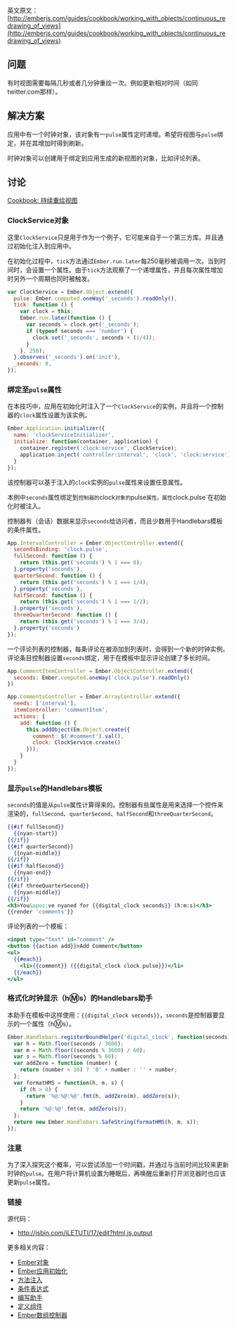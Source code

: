 英文原文：[http://emberjs.com/guides/cookbook/working_with_objects/continuous_redrawing_of_views](http://emberjs.com/guides/cookbook/working_with_objects/continuous_redrawing_of_views)

## 问题

有时视图需要每隔几秒或者几分钟重绘一次。例如更新相对时间（如同twitter.com那样）。

## 解决方案

应用中有一个时钟对象，该对象有一`pulse`属性定时递增。希望将视图与`pulse`绑定，并在其增加时得到刷新。

时钟对象可以创建用于绑定到应用生成的新视图的对象，比如评论列表。

## 讨论

<a class="jsbin-embed" href="http://jsbin.com/iLETUTI/17/embed?output">Cookbook: 持续重绘视图</a><script src="http://static.jsbin.com/js/embed.js"></script>

### ClockService对象

这里`ClockService`只是用于作为一个例子，它可能来自于一个第三方库。并且通过初始化注入到应用中。

在初始化过程中，`tick`方法通过`Ember.run.later`每250毫秒被调用一次。当到时间时，会设置一个属性。由于`tick`方法观察了一个递增属性，并且每次属性增加时另外一个周期也同时被触发。

```javascript
var ClockService = Ember.Object.extend({
  pulse: Ember.computed.oneWay('_seconds').readOnly(),
  tick: function () {
    var clock = this;
    Ember.run.later(function () {
      var seconds = clock.get('_seconds');
      if (typeof seconds === 'number') {
        clock.set('_seconds', seconds + (1/4));
      }
    }, 250);
  }.observes('_seconds').on('init'),
  _seconds: 0,
});
```

### 绑定至`pulse`属性

在本技巧中，应用在初始化时注入了一个`ClockService`的实例，并且将一个控制器的`clock`属性设置为该实例。

```javascript
Ember.Application.initializer({
  name: 'clockServiceInitializer',
  initialize: function(container, application) {
    container.register('clock:service', ClockService);
    application.inject('controller:interval', 'clock', 'clock:service');
  }
});
```

该控制器可以基于注入的`clock`实例的`pulse`属性来设置任意属性。

本例中`seconds`属性绑定到`控制器的`clock`对象的`pulse`属性。属性`clock.pulse`在初始化时被注入。

控制器有（会话）数据来显示`seconds`给访问者，而且少数用于Handlebars模板的条件属性。

```javascript
App.IntervalController = Ember.ObjectController.extend({
  secondsBinding: 'clock.pulse',
  fullSecond: function () {
    return (this.get('seconds') % 1 === 0);
  }.property('seconds'),
  quarterSecond: function () {
    return (this.get('seconds') % 1 === 1/4);
  }.property('seconds'),
  halfSecond: function () {
    return (this.get('seconds') % 1 === 1/2);
  }.property('seconds'),
  threeQuarterSecond: function () {
    return (this.get('seconds') % 1 === 3/4);
  }.property('seconds')
});
```

一个评论列表的控制器，每条评论在被添加到列表时，会得到一个新的时钟实例。评论条目控制器设置`seconds`绑定，用于在模板中显示评论创建了多长时间。

```javascript
App.CommentItemController = Ember.ObjectController.extend({
  seconds: Ember.computed.oneWay('clock.pulse').readOnly()
})

App.CommentsController = Ember.ArrayController.extend({
  needs: ['interval'],
  itemController: 'commentItem',
  actions: {
    add: function () {
      this.addObject(Em.Object.create({
        comment: $('#comment').val(),
        clock: ClockService.create()
      }));
    }
  }
});
```

### 显示`pulse`的Handlebars模板

`seconds`的值是从`pulse`属性计算得来的。控制器有些属性是用来选择一个控件来渲染的，`fullSecond`、`quarterSecond`、`halfSecond`和`threeQuarterSecond`。

```handlebars
{{#if fullSecond}}
  {{nyan-start}}
{{/if}}
{{#if quarterSecond}}
  {{nyan-middle}}
{{/if}}
{{#if halfSecond}}
  {{nyan-end}}
{{/if}}
{{#if threeQuarterSecond}}
  {{nyan-middle}}
{{/if}}
<h3>You&apos;ve nyaned for {{digital_clock seconds}} (h:m:s)</h3>
{{render 'comments'}}
```

评论列表的一个模板：

```handlebars
<input type="text" id="comment" />
<button {{action add}}>Add Comment</button>
<ul>
  {{#each}}
    <li>{{comment}} ({{digital_clock clock.pulse}})</li>
  {{/each}}
</ul>
```

### 格式化时钟显示（h:m:s）的Handlebars助手

本助手在模板中这样使用：`{{digital_clock seconds}}`，`seconds`是控制器要显示的一个属性（h:m:s）。

```javascript
Ember.Handlebars.registerBoundHelper('digital_clock', function(seconds) {
  var h = Math.floor(seconds / 3600);
  var m = Math.floor((seconds % 3600) / 60);
  var s = Math.floor(seconds % 60);
  var addZero = function (number) {
    return (number < 10) ? '0' + number : '' + number;
  };
  var formatHMS = function(h, m, s) {
    if (h > 0) {
      return '%@:%@:%@'.fmt(h, addZero(m), addZero(s));
    }
    return '%@:%@'.fmt(m, addZero(s));
  };
  return new Ember.Handlebars.SafeString(formatHMS(h, m, s));
});
```

### 注意

为了深入探究这个概率，可以尝试添加一个时间戳，并通过与当前时间比较来更新时钟的`pulse`。在用户将计算机设置为睡眠后，再唤醒后重新打开浏览器时也应该更新`pulse`属性。

### 链接

源代码：

* <http://jsbin.com/iLETUTI/17/edit?html,js,output>

更多相关内容：

* [Ember对象](http://emberjs.com/api/classes/Ember.Object.html)
* [Ember应用初始化](http://emberjs.com/api/classes/Ember.Application.html#toc_initializers)
* [方法注入](http://emberjs.com/api/classes/Ember.Application.html#method_inject)
* [条件表达式](http://emberjs.com/guides/templates/conditionals/)
* [编写助手](http://emberjs.com/guides/templates/writing-helpers/)
* [定义组件](http://emberjs.com/guides/components/defining-a-component/)
* [Ember数组控制器](http://emberjs.com/api/classes/Ember.ArrayController.html)

